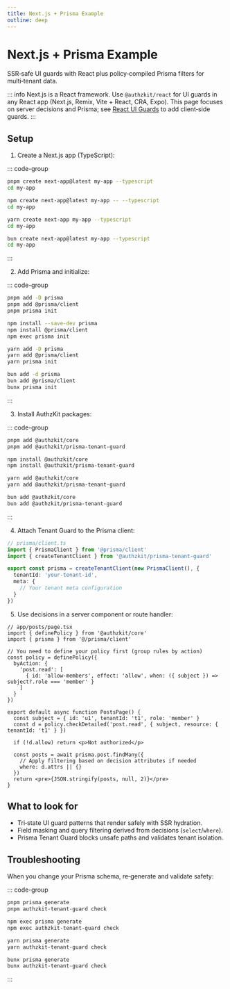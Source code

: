 ```yaml
---
title: Next.js + Prisma Example
outline: deep
---
```


# Next.js + Prisma Example

SSR‑safe UI guards with React plus policy‑compiled Prisma filters for multi‑tenant data.

::: info
Next.js is a React framework. Use `@authzkit/react` for UI guards in any React app (Next.js, Remix, Vite + React, CRA, Expo). This page focuses on server decisions and Prisma; see [React UI Guards](/guides/react-ui) to add client‑side guards.
:::

## Setup

1) Create a Next.js app (TypeScript):

::: code-group
```bash [pnpm]
pnpm create next-app@latest my-app --typescript
cd my-app
```
```bash [npm]
npm create next-app@latest my-app -- --typescript
cd my-app
```
```bash [yarn]
yarn create next-app my-app --typescript
cd my-app
```
```bash [bun]
bun create next-app@latest my-app --typescript
cd my-app
```
:::

2) Add Prisma and initialize:

::: code-group
```bash [pnpm]
pnpm add -D prisma
pnpm add @prisma/client
pnpm prisma init
```
```bash [npm]
npm install --save-dev prisma
npm install @prisma/client
npm exec prisma init
```
```bash [yarn]
yarn add -D prisma
yarn add @prisma/client
yarn prisma init
```
```bash [bun]
bun add -d prisma
bun add @prisma/client
bunx prisma init
```
:::

3) Install AuthzKit packages:

::: code-group
```bash [pnpm]
pnpm add @authzkit/core
pnpm add @authzkit/prisma-tenant-guard
```
```bash [npm]
npm install @authzkit/core
npm install @authzkit/prisma-tenant-guard
```
```bash [yarn]
yarn add @authzkit/core
yarn add @authzkit/prisma-tenant-guard
```
```bash [bun]
bun add @authzkit/core
bun add @authzkit/prisma-tenant-guard
```
:::

4) Attach Tenant Guard to the Prisma client:

```ts
// prisma/client.ts
import { PrismaClient } from '@prisma/client'
import { createTenantClient } from '@authzkit/prisma-tenant-guard'

export const prisma = createTenantClient(new PrismaClient(), {
  tenantId: 'your-tenant-id',
  meta: {
    // Your tenant meta configuration
  }
})
```

5) Use decisions in a server component or route handler:

```tsx
// app/posts/page.tsx
import { definePolicy } from '@authzkit/core'
import { prisma } from '@/prisma/client'

// You need to define your policy first (group rules by action)
const policy = definePolicy({
  byAction: {
    'post.read': [
      { id: 'allow-members', effect: 'allow', when: ({ subject }) => subject?.role === 'member' }
    ]
  }
})

export default async function PostsPage() {
  const subject = { id: 'u1', tenantId: 't1', role: 'member' }
  const d = policy.checkDetailed('post.read', { subject, resource: { tenantId: 't1' } })

  if (!d.allow) return <p>Not authorized</p>

  const posts = await prisma.post.findMany({
    // Apply filtering based on decision attributes if needed
    where: d.attrs || {}
  })
  return <pre>{JSON.stringify(posts, null, 2)}</pre>
}
```

## What to look for

- Tri‑state UI guard patterns that render safely with SSR hydration.
- Field masking and query filtering derived from decisions (`select`/`where`).
- Prisma Tenant Guard blocks unsafe paths and validates tenant isolation.

## Troubleshooting

When you change your Prisma schema, re‑generate and validate safety:

::: code-group
```bash [pnpm]
pnpm prisma generate
pnpm authzkit-tenant-guard check
```
```bash [npm]
npm exec prisma generate
npm exec authzkit-tenant-guard check
```
```bash [yarn]
yarn prisma generate
yarn authzkit-tenant-guard check
```
```bash [bun]
bunx prisma generate
bunx authzkit-tenant-guard check
```
:::
